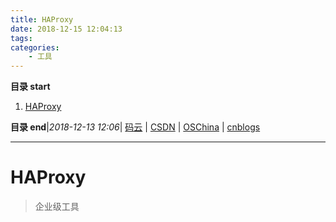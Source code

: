 ```yaml
---
title: HAProxy
date: 2018-12-15 12:04:13
tags: 
categories: 
    - 工具
---
```


**目录 start**
 
1. [HAProxy](#haproxy)

**目录 end**|_2018-12-13 12:06_| [码云](https://gitee.com/gin9) | [CSDN](http://blog.csdn.net/kcp606) | [OSChina](https://my.oschina.net/kcp1104) | [cnblogs](http://www.cnblogs.com/kuangcp)
****************************************
# HAProxy
> 企业级工具


